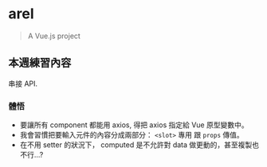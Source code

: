 # arel

> A Vue.js project

## 本週練習內容

串接 API.

### 體悟

- 要讓所有 component 都能用 axios, 得把 axios 指定給 Vue 原型變數中。
- 我會習慣把要輸入元件的內容分成兩部分： `<slot>` 專用 跟 `props` 傳值。
- 在不用 setter 的狀況下， computed 是不允許對 data 做更動的，甚至複製也不行...?
